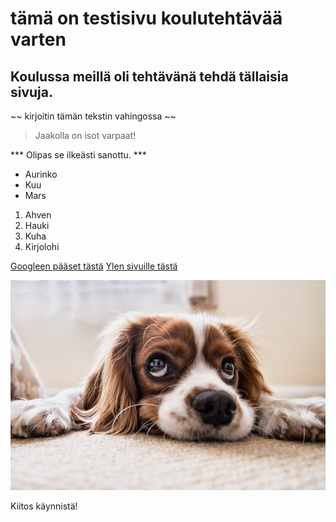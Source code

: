 # tämä on testisivu koulutehtävää varten

## Koulussa meillä oli tehtävänä tehdä tällaisia sivuja.


~~ kirjoitin tämän tekstin vahingossa ~~

> Jaakolla on isot varpaat!

 
*** Olipas se ilkeästi sanottu. ***


- Aurinko
- Kuu
- Mars

1. Ahven
2. Hauki
3. Kuha
4. Kirjolohi


[Googleen pääset tästä](www.google.fi)
[Ylen sivuille tästä](www.yle.fi)

![Tessu](/img/tessu.jpg)


Kiitos käynnistä!
